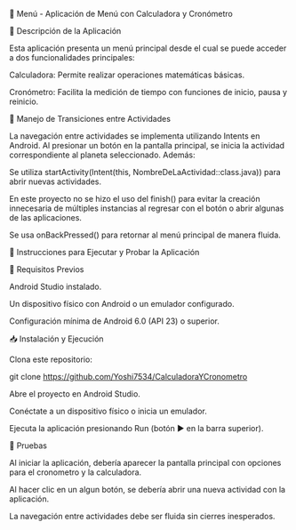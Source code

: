 🌌 Menú - Aplicación de Menú con Calculadora y Cronómetro

📌 Descripción de la Aplicación

Esta aplicación presenta un menú principal desde el cual se puede acceder a dos funcionalidades principales:

  Calculadora: Permite realizar operaciones matemáticas básicas.
  
  Cronómetro: Facilita la medición de tiempo con funciones de inicio, pausa y reinicio.

🔄 Manejo de Transiciones entre Actividades

La navegación entre actividades se implementa utilizando Intents en Android. Al presionar un botón en la pantalla principal, se inicia la actividad correspondiente al planeta seleccionado. Además:

Se utiliza startActivity(Intent(this, NombreDeLaActividad::class.java)) para abrir nuevas actividades.

En este proyecto no se hizo el uso del finish() para evitar la creación innecesaria de múltiples instancias al regresar con el botón o abrir algunas de las aplicaciones.

Se usa onBackPressed() para retornar al menú principal de manera fluida.

🚀 Instrucciones para Ejecutar y Probar la Aplicación

🔧 Requisitos Previos

Android Studio instalado.

Un dispositivo físico con Android o un emulador configurado.

Configuración mínima de Android 6.0 (API 23) o superior.

📥 Instalación y Ejecución

Clona este repositorio:

git clone https://github.com/Yoshi7534/CalculadoraYCronometro

Abre el proyecto en Android Studio.

Conéctate a un dispositivo físico o inicia un emulador.

Ejecuta la aplicación presionando Run (botón ▶ en la barra superior).

🧪 Pruebas

Al iniciar la aplicación, debería aparecer la pantalla principal con opciones para el cronometro y la calculadora.

Al hacer clic en un algun botón, se debería abrir una nueva actividad con la aplicación.

La navegación entre actividades debe ser fluida sin cierres inesperados.
